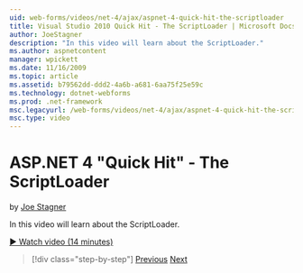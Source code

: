 ```yaml
---
uid: web-forms/videos/net-4/ajax/aspnet-4-quick-hit-the-scriptloader
title: Visual Studio 2010 Quick Hit - The ScriptLoader | Microsoft Docs
author: JoeStagner
description: "In this video will learn about the ScriptLoader."
ms.author: aspnetcontent
manager: wpickett
ms.date: 11/16/2009
ms.topic: article
ms.assetid: b79562dd-ddd2-4a6b-a681-6aa75f25e59c
ms.technology: dotnet-webforms
ms.prod: .net-framework
msc.legacyurl: /web-forms/videos/net-4/ajax/aspnet-4-quick-hit-the-scriptloader
msc.type: video
---
```

ASP.NET 4 "Quick Hit" - The ScriptLoader
====================
by [Joe Stagner](https://github.com/JoeStagner)

In this video will learn about the ScriptLoader.

[&#9654; Watch video (14 minutes)](https://channel9.msdn.com/Blogs/ASP-NET-Site-Videos/aspnet-4-quick-hit-the-scriptloader)

> [!div class="step-by-step"]
> [Previous](aspnet-4-quick-hit-imperative-javascript-syntax-for-microsoft-client-side-controls.md)
> [Next](aspnet-4-quick-hit-jquery-syntax-for-microsoft-ajax.md)
